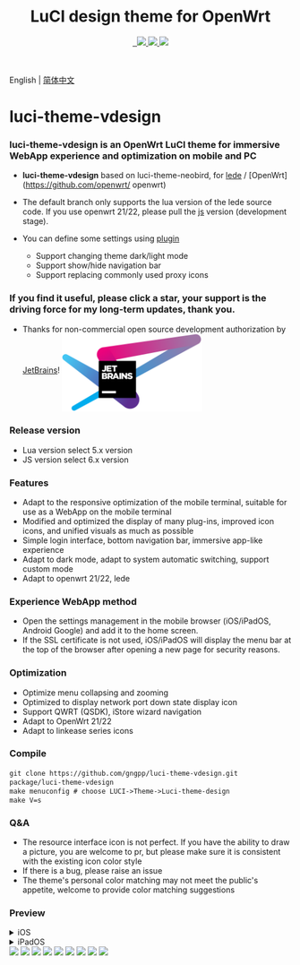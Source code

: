 <div align="center">
  <h1 align="center">
    LuCI design theme for OpenWrt
  </h1>
<a href="/LICENSE">
    <img src="https://img.shields.io/github/license/gngpp/luci-theme-vdesign?style=flat&a=1" alt="">
  </a>
  <a href="https://github.com/gngpp/luci-theme-vdesign/pulls">
    <img src="https://img.shields.io/badge/PRs-welcome-brightgreen.svg?style=flat" alt="">
  </a><a href="https://github.com/gngpp/luci-theme-vdesign/issues/new">
    <img src="https://img.shields.io/badge/Issues-welcome-brightgreen.svg?style=flat">
  </a><a href="https://github.com/gngpp/luci-theme-vdesign/releases">
    <img src="https://img.shields.io/github/release/gngpp/luci-theme-vdesign.svg?style=flat">
  </a><a href="hhttps://github.com/gngpp/luci-theme-vdesign/releases">
    <img src="https://img.shields.io/github/downloads/gngpp/luci-theme-vdesign/total?style=flat">
  </a>
</div>
<br>

<br>English | [简体中文](README.md)

# luci-theme-vdesign

### luci-theme-vdesign is an OpenWrt LuCI theme for immersive WebApp experience and optimization on mobile and PC
- **luci-theme-vdesign** based on luci-theme-neobird, for [lede](https://github.com/coolsnowwolf/lede) / [OpenWrt](https://github.com/openwrt/ openwrt)
- The default branch only supports the lua version of the lede source code. If you use openwrt 21/22, please pull the [js](https://github.com/gngpp/luci-theme-vdesign/tree/js) version (development stage).

- You can define some settings using [plugin](https://github.com/gngpp/luci-app-design-config)
   - Support changing theme dark/light mode
   - Support show/hide navigation bar
   - Support replacing commonly used proxy icons

### If you find it useful, please click a star, your support is the driving force for my long-term updates, thank you.
  
- Thanks for non-commercial open source development authorization by [JetBrains](https://www.jetbrains.com/)!
<a href="https://www.jetbrains.com/?from=gnet" target="_blank"><img src="https://raw.githubusercontent.com/panjf2000/illustrations/master/jetbrains/jetbrains-variant-4.png" width="250" align="middle"/></a>

### Release version

- Lua version select 5.x version
- JS version select 6.x version

### Features

- Adapt to the responsive optimization of the mobile terminal, suitable for use as a WebApp on the mobile terminal
- Modified and optimized the display of many plug-ins, improved icon icons, and unified visuals as much as possible
- Simple login interface, bottom navigation bar, immersive app-like experience
- Adapt to dark mode, adapt to system automatic switching, support custom mode
- Adapt to openwrt 21/22, lede

### Experience WebApp method

- Open the settings management in the mobile browser (iOS/iPadOS, Android Google) and add it to the home screen.
- If the SSL certificate is not used, iOS/iPadOS will display the menu bar at the top of the browser after opening a new page for security reasons.

### Optimization

- Optimize menu collapsing and zooming
- Optimized to display network port down state display icon
- Support QWRT (QSDK), iStore wizard navigation
- Adapt to OpenWrt 21/22
- Adapt to linkease series icons

### Compile

```
git clone https://github.com/gngpp/luci-theme-vdesign.git package/luci-theme-vdesign
make menuconfig # choose LUCI->Theme->Luci-theme-design
make V=s
```

### Q&A

- The resource interface icon is not perfect. If you have the ability to draw a picture, you are welcome to pr, but please make sure it is consistent with the existing icon color style
- If there is a bug, please raise an issue
- The theme's personal color matching may not meet the public's appetite, welcome to provide color matching suggestions

### Preview

<details> <summary>iOS</summary>
<img src="./preview/webapp_home.PNG"/>
<img src="./preview/webapp_vssr.PNG"/>
</details>

<details> <summary>iPadOS</summary>
<img src="./preview/IMG_0328.PNG"/>
<img src="./preview/IMG_0329.PNG"/>
</details>

<img src="./preview/login.png"/>
<img src="./preview/login1.png"/>
<img src="./preview/page.png"/>
<img src="./preview/home.png"/>
<img src="./preview/light.png"/>
<img src="./preview/home1.png"/>
<img src="./preview/wifi.png"/>
<img src="./preview/iface.png"/>
<img src="./preview/firewall.png"/>
